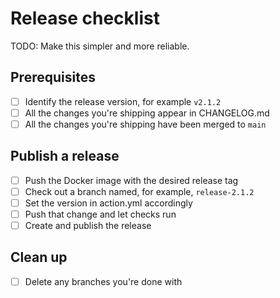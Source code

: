 # Release checklist

TODO: Make this simpler and more reliable.

## Prerequisites

- [ ] Identify the release version, for example `v2.1.2`
- [ ] All the changes you're shipping appear in CHANGELOG.md
- [ ] All the changes you're shipping have been merged to `main`

## Publish a release

- [ ] Push the Docker image with the desired release tag
- [ ] Check out a branch named, for example, `release-2.1.2`
- [ ] Set the version in action.yml accordingly
- [ ] Push that change and let checks run
- [ ] Create and publish the release

## Clean up

- [ ] Delete any branches you're done with
